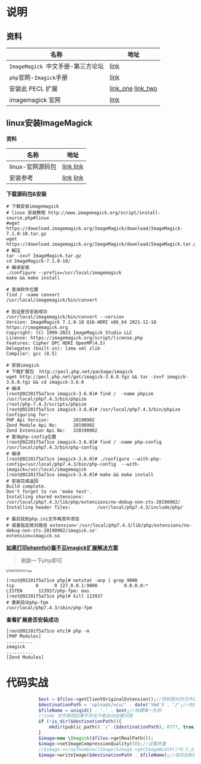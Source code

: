 #  说明



## 资料

| 名称                              | 地址                                                         |
| --------------------------------- | ------------------------------------------------------------ |
| `ImageMagick `中文手册-第三方论坛 | [link](http://www.pooy.net/imagemagick-chinese-manual.html)  |
| `php`官网-`Imagick`手册           | [link](https://www.php.net/manual/zh/book.imagick.php)       |
| 安装此 PECL 扩展                  | [link_one](https://www.php.net/manual/zh/imagick.installation.php)         [link_two](https://pecl.php.net/package/imagick) |
| imagemagick 官网                  | [link](http://www.imagemagick.org/script/install-source.php) |

## linux安装ImageMagick

**资料**

| 名称             | 地址                                                         |
| ---------------- | ------------------------------------------------------------ |
| linux-官网源码包 | [link ](http://www.imagemagick.org/script/install-source.php#linux)  [link](https://download.imagemagick.org/ImageMagick/download/) |
| 安装参考         | [link](https://www.it610.com/article/1292620735990276096.htm)   [link](安装-未完待续日后补充) |

**下载源码包&安装**

```shell
# 下载安装imagemagick
# linux 安装教程 http://www.imagemagick.org/script/install-source.php#linux
#wget https://download.imagemagick.org/ImageMagick/download/ImageMagick-7.1.0-18.tar.gz
wget https://download.imagemagick.org/ImageMagick/download/ImageMagick.tar.gz
# 解压
tar -zxvf ImageMagick.tar.gz
cd ImageMagick-7.1.0-18/
# 编译安装
./configure --prefix=/usr/local/imagemagick
make && make install

# 查询软件位置
find / -name convert 
/usr/local/imagemagick/bin/convert

# 验证是否安装成功
/usr/local/imagemagick/bin/convert --version
Version: ImageMagick 7.1.0-18 Q16-HDRI x86_64 2021-12-18 https://imagemagick.org
Copyright: (C) 1999-2021 ImageMagick Studio LLC
License: https://imagemagick.org/script/license.php
Features: Cipher DPC HDRI OpenMP(4.5) 
Delegates (built-in): lzma xml zlib
Compiler: gcc (8.5)

# 安装imagick
# 下载扩展包  http://pecl.php.net/package/imagick
wget http://pecl.php.net/get/imagick-3.6.0.tgz && tar -zxvf imagick-3.6.0.tgz && cd imagick-3.6.0
# 编译
[root@92201f5a71ce imagick-3.6.0]# find /  -name phpize
/usr/local/php7.4.3/bin/phpize
/root/php-7.4.3/scripts/phpize
[root@92201f5a71ce imagick-3.6.0]# /usr/local/php7.4.3/bin/phpize
Configuring for:
PHP Api Version:         20190902
Zend Module Api No:      20190902
Zend Extension Api No:   320190902
# 查询php-config位置
[root@92201f5a71ce imagick-3.6.0]# find / -name php-config
/usr/local/php7.4.3/bin/php-config
# 编译
[root@92201f5a71ce imagick-3.6.0]# ./configure --with-php-config=/usr/local/php7.4.3/bin/php-config  --with-imagick=/usr/local/imagemagick
[root@92201f5a71ce imagick-3.6.0]# make && make install
# 安装完成返回
Build complete.
Don't forget to run 'make test'.
Installing shared extensions:     /usr/local/php7.4.3/lib/php/extensions/no-debug-non-zts-20190902/
Installing header files:          /usr/local/php7.4.3/include/php/

# 最后找到php.ini文件再其中添加
# 或者指定绝对路径 extension='/usr/local/php7.4.3/lib/php/extensions/no-debug-non-zts-20190902/imagick.so'
extension=imagick.so
```

[**如果打印phpinfo()看不见imagick扩展解决方案**](https://blog.csdn.net/xiaofeizhumiss/article/details/106409062)

> 刷新一下php即可

<img src="https://s2.loli.net/2021/12/22/ParqNY8XtSegf4w.png" alt="1640155074(1).jpg" style="zoom:50%;" />

```shell
[root@92201f5a71ce php]# netstat -anp | grep 9000
tcp        0      0 127.0.0.1:9000          0.0.0.0:*               LISTEN      113937/php-fpm: mas 
[root@92201f5a71ce php]# kill 113937
# 重新启动php-fpm
/usr/local/php7.4.3/sbin/php-fpm
```



**查看扩展是否安装成功**

```shell
[root@92201f5a71ce etc]# php -m
[PHP Modules]
..........
imagick
..........
[Zend Modules]

```



# 代码实战

```php
            $ext = $files->getClientOriginalExtension();//得到图片的文件后缀 如:jpg
            $destinationPath = 'uploads/xcx/' . date('Ymd') . '/';//构建新的保存路径
            $fileName = uniqid() . '.' . $ext;//构建唯一名称
            //todo 文件路径如果不存在不能自动创建问题
            if (!is_dir($destinationPath)){
                mkdir(public_path().'/'.($destinationPath), 0777, true);
            }
            $image=new \Imagick($files->getRealPath());
            $image->setImageCompressionQuality(50);//设置质量
            //$image->cropThumbnailImage($image->getImageWidth()*0.5,$image->getImageHeight()*0.5);//等比例重置大小
            $image->writeImage($destinationPath . $fileName);//保存到新路径    
```




